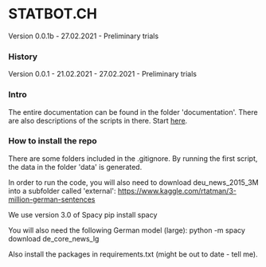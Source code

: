 # STATBOT.CH
Version 0.0.1b - 27.02.2021 - Preliminary trials

### History
Version 0.0.1 - 21.02.2021 - 27.02.2021 - Preliminary trials

### Intro
The entire documentation can be found in the folder 'documentation'. There are also descriptions of the scripts in there.
Start [here](documentation/01_intro_challenge_data.md).  


### How to install the repo
There are some folders included in the .gitignore. By running the first script, the data in the folder 'data' is generated.

In order to run the code, you will also need to download deu_news_2015_3M into a subfolder called 'external':
https://www.kaggle.com/rtatman/3-million-german-sentences

We use version 3.0 of Spacy
pip install spacy

You will also need the following German model (large):
python -m spacy download de_core_news_lg

Also install the packages in requirements.txt (might be out to date - tell me).
